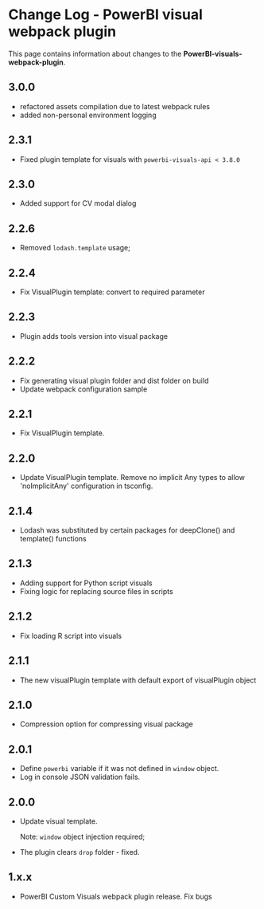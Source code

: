 # Change Log - PowerBI visual webpack plugin

This page contains information about changes to the **PowerBI-visuals-webpack-plugin**.

## 3.0.0

* refactored assets compilation due to latest webpack rules
* added non-personal environment logging

## 2.3.1

* Fixed plugin template for visuals with `powerbi-visuals-api < 3.8.0`

## 2.3.0

* Added support for CV modal dialog

## 2.2.6

* Removed `lodash.template` usage;

## 2.2.4

* Fix VisualPlugin template: convert to required parameter

## 2.2.3

* Plugin adds tools version into visual package

## 2.2.2

* Fix generating visual plugin folder and dist folder on build
* Update webpack configuration sample

## 2.2.1

* Fix VisualPlugin template.

## 2.2.0

* Update VisualPlugin template. Remove no implicit Any types to allow 'noImplicitAny' configuration in tsconfig.

## 2.1.4

* Lodash was substituted by certain packages for deepClone() and template() functions

## 2.1.3

* Adding support for Python script visuals
* Fixing logic for replacing source files in scripts

## 2.1.2

* Fix loading R script into visuals

## 2.1.1

* The new visualPlugin template with default export of visualPlugin object

## 2.1.0

* Compression option for compressing visual package

## 2.0.1

* Define `powerbi` variable if it was not defined in `window` object.
* Log in console JSON validation fails.

## 2.0.0

* Update visual template.

    Note: `window` object injection required;
* The plugin clears `drop` folder - fixed.

## 1.x.x

* PowerBI Custom Visuals webpack plugin release. Fix bugs

